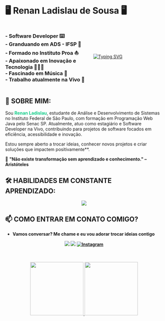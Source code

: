 <h1> 🖥️​ Renan Ladislau de Sousa 🖥️​ </h1>


<div style= "display:flex; flex-direction:row; justify-content: space-evenly; align-items: center;">

<h3>
- Software Developer ⌨️ </br>
- Granduando em ADS - IFSP ​📒​ </br>
- Formado no Instituto Proa ⛵ </br>
- Apaixonado em Inovação e Tecnologia ​🧑🏻‍💻</br>
- Fascinado em Música 🎵 </br>
- Trabalho atualmente na Vivo 💜
</h3>

<div style="width: 20em">

[![Typing SVG](https://readme-typing-svg.herokuapp.com?font=Bangers&size=28&pause=1000&color=F7AE22&center=true&vCenter=true&random=false&width=435&lines=Construindo+o+futuro%2C+C%C3%B3digo+por+c%C3%B3digo)](https://git.io/typing-svg)
</div>
</div>

## 🚀 SOBRE MIM:
<p> Sou <strong><span style="color: #12CC88">Renan Ladislau</span></strong>, estudante de Análise e Desenvolvimento de Sistemas no Instituto Federal de São Paulo, com formação em Programação Web Java pelo Senac SP. Atualmente, atuo como estagiário e Software Developer na Vivo, contribuindo para projetos de software focados em eficiência, acessibilidade e inovação. </p>

<p>Estou sempre aberto a trocar ideias, conhecer novos projetos e criar soluções que impactem positivamente**.  

📌 <strong>"Não existe transformação sem aprendizado e conhecimento." – Aristóteles</P>

## 🛠 HABILIDADES EM CONSTANTE APRENDIZADO:

<div align="center">
<img src="https://skillicons.dev/icons?i=html,css,js,react,next,mysql,java,nodejs,python,git,github,gitlab,figma" />
</div>



## 📫 COMO ENTRAR EM CONATO COMIGO?
- Vamos conversar? Me chame e eu vou adorar trocar ideias contigo

<div align="center">

<a href = "mailto:renanladislau9@gmail.com"><img loading="lazy" src="https://img.shields.io/badge/Gmail-D14836?style=for-the-badge&logo=gmail&logoColor=white" target="_blank"></a>
<a href="https://www.linkedin.com/in/renanladislau/" target="_blank"><img loading="lazy" src="https://img.shields.io/badge/-LinkedIn-%230077B5?style=for-the-badge&logo=linkedin&logoColor=white" target="_blank"></a>
<a href="https://www.instagram.com/re_ladislaus/" target="_blank">![Instagram](https://img.shields.io/badge/Instagram-%23E4405F.svg?style=for-the-badge&logo=Instagram&logoColor=white)</a>

</div>
</br></br>


<div style="display:flex; flex-direction:row; justify-content: space-around">
<a href="https://github.com/Reladislau">
<img loading="lazy" height="170em" src="https://github-readme-stats.vercel.app/api/top-langs/?username=Reladislau&layout=compact&langs_count=7&theme=dracula"/>
<img loading="lazy" height="170em" src="https://github-readme-stats.vercel.app/api?username=Reladislau&show_icons=true&theme=dracula&include_all_commits=true&count_private=true"/>
</div>

<!-- [![trophy](https://github-profile-trophy.vercel.app/?username=Reladislau)](https://github.com/ryo-ma/github-profile-trophy) -->

<!-- <img src="https://raw.githubusercontent.com/Reladislau/Reladislau/output/snake.svg" alt="Snake animation" /> -->

###
